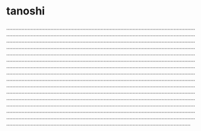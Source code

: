 # tanoshi

.............................................................................................................................................................................................................................................................................................................................................................................................................................................................................................................................................................................................................................................................................................................................................................................................................................................................................................................................................................................................................................................................................................................................................................................................................................................................................................................................................................................................................................................................................................................................................................................................................................................................................................................................................................................................................................................................................................................................................................................................................................................................